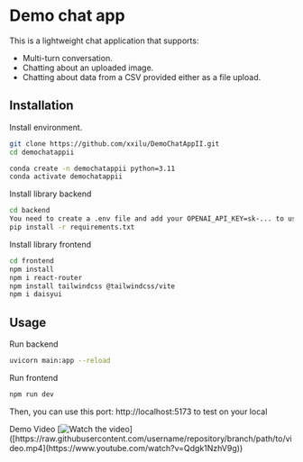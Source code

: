 # Demo chat app 

This is a lightweight chat application that supports:
- Multi-turn conversation.
- Chatting about an uploaded image.
- Chatting about data from a CSV provided either as a file upload.

## Installation

Install environment.

```bash
git clone https://github.com/xxilu/DemoChatAppII.git
cd demochatappii
```

```bash
conda create -n demochatappii python=3.11
conda activate demochatappii
```

Install library backend
```bash
cd backend
You need to create a .env file and add your OPENAI_API_KEY=sk-... to use this project!!!
pip install -r requirements.txt
```

Install library frontend
```bash
cd frontend
npm install 
npm i react-router
npm install tailwindcss @tailwindcss/vite
npm i daisyui
```

## Usage

Run backend
```bash
uvicorn main:app --reload
```

Run frontend 
```bash
npm run dev
```
Then, you can use this port: http://localhost:5173 to test on your local

Demo Video
[![Watch the video]([https://raw.githubusercontent.com/username/repository/branch/path/to/thumbnail.jpg](https://i9.ytimg.com/vi_webp/Qdgk1NzhV9g/mqdefault.webp?v=68fa5866&sqp=CIiw6ccG&rs=AOn4CLAqmGXS3w-pOT-O_7rVYHa1lEIGaQ))]([https://raw.githubusercontent.com/username/repository/branch/path/to/video.mp4](https://www.youtube.com/watch?v=Qdgk1NzhV9g))

